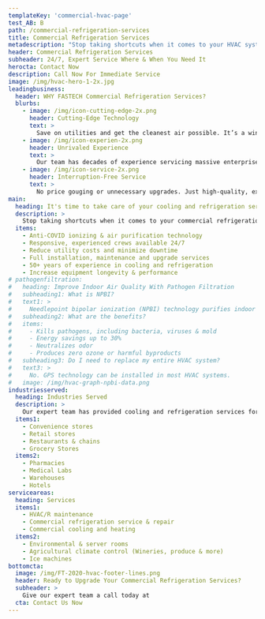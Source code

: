 ```yaml
---
templateKey: 'commercial-hvac-page'
test_AB: B
path: /commercial-refrigeration-services
title: Commercial Refrigeration Services
metadescription: "Stop taking shortcuts when it comes to your HVAC system. With the right service provider and maintenance schedule, you’ll not only save on utility costs, but you’ll have a high-performing cooling system that will last you for years to come."
header: Commercial Refrigeration Services
subheader: 24/7, Expert Service Where & When You Need It
herocta: Contact Now
description: Call Now For Immediate Service
image: /img/hvac-hero-1-2x.jpg
leadingbusiness:
  header: WHY FASTECH Commercial Refrigeration Services?
  blurbs:
    - image: /img/icon-cutting-edge-2x.png
      header: Cutting-Edge Technology
      text: >
        Save on utilities and get the cleanest air possible. It’s a win-win for your organization, employee health and the environment.
    - image: /img/icon-experien-2x.png
      header: Unrivaled Experience
      text: >
        Our team has decades of experience servicing massive enterprises to local businesses. You’ll have a partner you can rely on when you need them.
    - image: /img/icon-service-2x.png
      header: Interruption-Free Service
      text: >
        No price gouging or unnecessary upgrades. Just high-quality, expert service that keeps your commercial refrigeration system running smoothly with minimal interruption.
main:
  heading: It's time to take care of your cooling and refrigeration service
  description: >
    Stop taking shortcuts when it comes to your commercial refrigeration system. With the right commercial refrigeration service provider, you’ll not only save on utility costs, but you’ll have a reliable, high-performing refrigeration and cooling system that will last you for years to come.
  items:
    - Anti-COVID ionizing & air purification technology
    - Responsive, experienced crews available 24/7
    - Reduce utility costs and minimize downtime
    - Full installation, maintenance and upgrade services
    - 50+ years of experience in cooling and refrigeration
    - Increase equipment longevity & performance
# pathogenfiltration:
#   heading: Improve Indoor Air Quality With Pathogen Filtration
#   subheading1: What is NPBI?
#   text1: >
#     Needlepoint bipolar ionization (NPBI) technology purifies indoor air, by eliminating airborne particles, pathogens and odors, including COVID-19. An independent lab test showed GPS air technology had a 90% rate of reduction of coronavirus particles.
#   subheading2: What are the benefits?
#   items:
#     - Kills pathogens, including bacteria, viruses & mold
#     - Energy savings up to 30%
#     - Neutralizes odor
#     - Produces zero ozone or harmful byproducts
#   subheading3: Do I need to replace my entire HVAC system?
#   text3: >
#     No. GPS technology can be installed in most HVAC systems.
#   image: /img/hvac-graph-npbi-data.png
industriesserved:
  heading: Industries Served
  description: >
    Our expert team has provided cooling and refrigeration services for thousands of clients across nearly every industry, including:
  items1:
    - Convenience stores
    - Retail stores
    - Restaurants & chains
    - Grocery Stores
  items2:
    - Pharmacies
    - Medical Labs
    - Warehouses
    - Hotels
serviceareas:
  heading: Services
  items1:
    - HVAC/R maintenance
    - Commercial refrigeration service & repair
    - Commercial cooling and heating
  items2:
    - Environmental & server rooms
    - Agricultural climate control (Wineries, produce & more)
    - Ice machines
bottomcta:
  image: /img/FT-2020-hvac-footer-lines.png
  header: Ready to Upgrade Your Commercial Refrigeration Services?
  subheader: >
    Give our expert team a call today at
  cta: Contact Us Now
---
```

